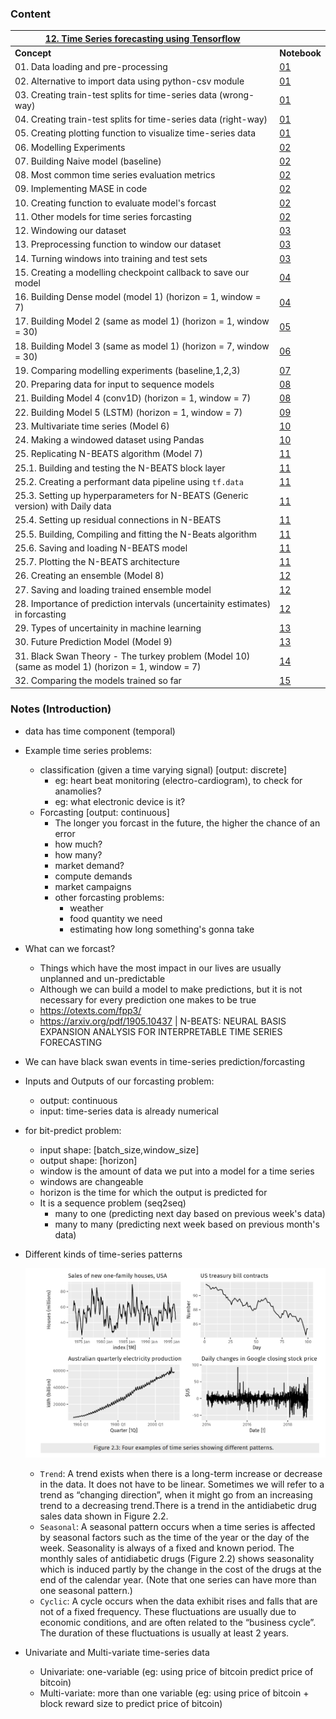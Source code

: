 ### Content

| <u>**12. Time Series forecasting using Tensorflow**</u>  ||
|---------|----------|
| **Concept** | **Notebook** |
|01. Data loading and pre-processing|[01](01_time_series_using_tensorflow.ipynb)|
|02. Alternative to import data using python-csv module |[01](01_time_series_using_tensorflow.ipynb)|
|03. Creating train-test splits for time-series data (wrong-way)|[01](01_time_series_using_tensorflow.ipynb)|
|04. Creating train-test splits for time-series data (right-way)|[01](01_time_series_using_tensorflow.ipynb)|
|05. Creating plotting function to visualize time-series data |[01](01_time_series_using_tensorflow.ipynb)|
|06. Modelling Experiments |[02](02_time_series_using_tensorflow.ipynb)|
|07. Building Naive model (baseline) |[02](02_time_series_using_tensorflow.ipynb)|
|08. Most common time series evaluation metrics |[02](02_time_series_using_tensorflow.ipynb)|
|09. Implementing MASE in code |[02](02_time_series_using_tensorflow.ipynb)|
|10. Creating function to evaluate model's forcast |[02](02_time_series_using_tensorflow.ipynb)|
|11. Other models for time series forcasting|[02](02_time_series_using_tensorflow.ipynb)|
|12. Windowing our dataset|[03](03_time_series_using_tensorflow.ipynb)|
|13. Preprocessing function to window our dataset|[03](03_time_series_using_tensorflow.ipynb)|
|14. Turning windows into training and test sets|[03](03_time_series_using_tensorflow.ipynb)|
|15. Creating a modelling checkpoint callback to save our model|[04](04_time_series_using_tensorflow.ipynb)|
|16. Building Dense model (model 1) (horizon = 1, window = 7)|[04](04_time_series_using_tensorflow.ipynb)|
|17. Building Model 2 (same as model 1) (horizon = 1, window = 30)|[05](05_time_series_using_tensorflow.ipynb)|
|18. Building Model 3 (same as model 1) (horizon = 7, window = 30)|[06](06_time_series_using_tensorflow.ipynb)|
|19. Comparing modelling experiments (baseline,1,2,3)|[07](07_time_series_using_tensorflow.ipynb)|
|20. Preparing data for input to sequence models |[08](08_time_series_using_tensorflow.ipynb)|
|21. Building Model 4 (conv1D) (horizon = 1, window = 7)|[08](08_time_series_using_tensorflow.ipynb)|
|22. Building Model 5 (LSTM) (horizon = 1, window = 7)|[09](09_time_series_using_tensorflow.ipynb)|
|23. Multivariate time series (Model 6)|[10](10_time_series_using_tensorflow.ipynb)|
|24. Making a windowed dataset using Pandas|[10](10_time_series_using_tensorflow.ipynb)|
|25. Replicating N-BEATS algorithm (Model 7)|[11](11_time_series_using_tensorflow.ipynb)|
|25.1. Building and testing the N-BEATS block layer|[11](11_time_series_using_tensorflow.ipynb)|
|25.2. Creating a performant data pipeline using `tf.data` |[11](11_time_series_using_tensorflow.ipynb)|
|25.3. Setting up hyperparameters for N-BEATS (Generic version) with Daily data |[11](11_time_series_using_tensorflow.ipynb)|
|25.4. Setting up residual connections in N-BEATS |[11](11_time_series_using_tensorflow.ipynb)|
|25.5. Building, Compiling and fitting the N-Beats algorithm |[11](11_time_series_using_tensorflow.ipynb)|
|25.6. Saving and loading N-BEATS model |[11](11_time_series_using_tensorflow.ipynb)|
|25.7. Plotting the N-BEATS architecture  |[11](11_time_series_using_tensorflow.ipynb)|
|26. Creating an ensemble (Model 8) |[12](12_time_series_using_tensorflow.ipynb)|
|27. Saving and loading trained ensemble model |[12](12_time_series_using_tensorflow.ipynb)|
|28. Importance of prediction intervals (uncertainity estimates) in forcasting |[12](12_time_series_using_tensorflow.ipynb)|
|29. Types of uncertainity in machine learning |[13](13_time_series_using_tensorflow.ipynb)|
|30. Future Prediction Model (Model 9)|[13](13_time_series_using_tensorflow.ipynb)|
|31. Black Swan Theory - The turkey problem (Model 10) (same as model 1) (horizon = 1, window = 7) |[14](14_time_series_using_tensorflow.ipynb)|
|32. Comparing the models trained so far |[15](15_time_series_using_tensorflow.ipynb)|
 

### Notes (Introduction)
* data has time component (temporal)
* Example time series problems:
  * classification (given a time varying signal) [output: discrete]
    * eg: heart beat monitoring (electro-cardiogram), to check for anamolies?
    * eg: what electronic device is it?
  * Forcasting [output: continuous]
    * The longer you forcast in the future, the higher the chance of an error
    * how much?
    * how many?
    * market demand?
    * compute demands
    * market campaigns
    * other forcasting problems:
      * weather
      * food quantity we need
      * estimating how long something's gonna take
* What can we forcast?
  * Things which have the most impact in our lives are usually unplanned and un-predictable
  * Although we can build a model to make predictions, but it is not necessary for every prediction one makes to be true
  * https://otexts.com/fpp3/
  * https://arxiv.org/pdf/1905.10437 | N-BEATS: NEURAL BASIS EXPANSION ANALYSIS FOR
INTERPRETABLE TIME SERIES FORECASTING
* We can have black swan events in time-series prediction/forcasting
* Inputs and Outputs of our forcasting problem:
  * output: continuous
  * input: time-series data is already numerical
* for bit-predict problem:
  * input shape: [batch_size,window_size]
  * output shape: [horizon]
  * window is the amount of data we put into a model for a time series
  * windows are changeable
  * horizon is the time for which the output is predicted for
  * It is a sequence problem (seq2seq)
    * many to one (predicting next day based on previous week's data)
    * many to many (predicting next week based on previous month's data)
* Different kinds of time-series patterns
  
  <img src ='time_series_patterns.png'></img>
  * `Trend`: A trend exists when there is a long-term increase or decrease in the data. It does not have to be linear. Sometimes we will refer to a trend as “changing direction”, when it might go from an increasing trend to a decreasing trend.There is a trend in the antidiabetic drug sales data shown in Figure 2.2.
  * `Seasonal`: A seasonal pattern occurs when a time series is affected by seasonal factors such as the time of the year or the day of the week. Seasonality is always of a fixed and known period. The monthly sales of antidiabetic drugs (Figure 2.2) shows seasonality which is induced partly by the change in the cost of the drugs at the end of the calendar year. (Note that one series can have more than one seasonal pattern.)
  * `Cyclic`: A cycle occurs when the data exhibit rises and falls that are not of a fixed frequency. These fluctuations are usually due to economic conditions, and are often related to the “business cycle”. The duration of these fluctuations is usually at least 2 years.
  
* Univariate and Multi-variate time-series data
  * Univariate: one-variable (eg: using price of bitcoin predict price of bitcoin)
  * Multi-variate: more than one variable (eg: using price of bitcoin + block reward size to predict price of bitcoin)

    
